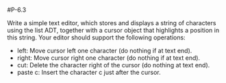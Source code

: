 #P-6.3

Write a simple text editor, which stores and displays a string of characters using the list ADT, together with a cursor object that highlights a position in this string. Your editor should support the following operations:

- left: Move cursor left one character (do nothing if at text end).
- right: Move cursor right one character (do nothing if at text end).
- cut: Delete the character right of the cursor (do nothing at text end).
- paste c: Insert the character c just after the cursor.